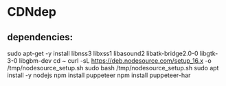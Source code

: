 # CDNdep


## dependencies:
sudo apt-get -y install libnss3 libxss1 libasound2 libatk-bridge2.0-0 libgtk-3-0 libgbm-dev
cd ~
curl -sL https://deb.nodesource.com/setup_16.x -o /tmp/nodesource_setup.sh
sudo bash /tmp/nodesource_setup.sh
sudo apt install -y nodejs
npm install puppeteer
npm install puppeteer-har